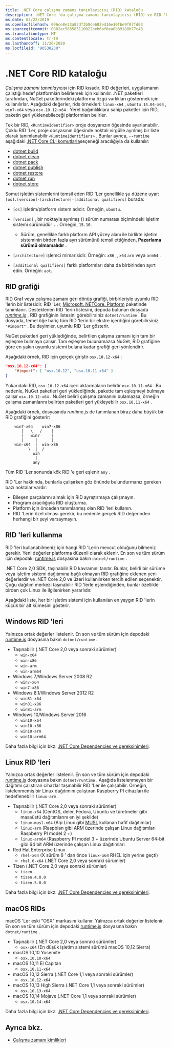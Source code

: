 ```yaml
---
title: .NET Core çalışma zamanı tanımlayıcısı (RID) kataloğu
description: .NET Core 'da çalışma zamanı tanımlayıcısı (RID) ve RID 'Lerin nasıl kullanıldığı hakkında bilgi edinin.
ms.date: 02/22/2019
ms.openlocfilehash: 096ce8e33a82df3b9de682ed16e10fbe9f07fd03
ms.sourcegitcommit: 0802ac583585110022beb6af8ea0b39188b77c43
ms.translationtype: MT
ms.contentlocale: tr-TR
ms.lasthandoff: 11/26/2020
ms.locfileid: "90538230"
---
```

# <a name="net-core-rid-catalog"></a>.NET Core RID kataloğu

*Çalışma zamanı tanımlayıcısı* için RID kısadır. RID değerleri, uygulamanın çalıştığı hedef platformları belirlemek için kullanılır.
.NET paketleri tarafından, NuGet paketlerindeki platforma özgü varlıkları göstermek için kullanılırlar. Aşağıdaki değerler, rids örnekleri: `linux-x64` , `ubuntu.14.04-x64` , `win7-x64` veya `osx.10.12-x64` .
Yerel bağımlılıklara sahip paketler için RID, paketin geri yüklenebileceği platformları belirler.

Tek bir RID, `<RuntimeIdentifier>` proje dosyanızın öğesinde ayarlanabilir. Çoklu RID 'Ler, proje dosyasının öğesinde noktalı virgülle ayrılmış bir liste olarak tanımlanabilir `<RuntimeIdentifiers>` . Bunlar ayrıca, `--runtime` aşağıdaki [.NET Core CLI komutlarla](./tools/index.md)seçeneği aracılığıyla da kullanılır:

- [dotnet build](./tools/dotnet-build.md)
- [dotnet clean](./tools/dotnet-clean.md)
- [dotnet pack](./tools/dotnet-pack.md)
- [dotnet publish](./tools/dotnet-publish.md)
- [dotnet restore](./tools/dotnet-restore.md)
- [dotnet run](./tools/dotnet-run.md)
- [dotnet store](./tools/dotnet-store.md)

Somut işletim sistemlerini temsil eden RID 'Ler genellikle şu düzene uyar: `[os].[version]-[architecture]-[additional qualifiers]` burada:

- `[os]` işletim/platform sistem adıdır. Örneğin, `ubuntu`.

- `[version]` , bir noktayla ayrılmış () sürüm numarası biçimindeki işletim sistemi sürümüdür `.` . Örneğin, `15.10`.

  - Sürüm, genellikle farklı platform API yüzey alanı ile birlikte işletim sisteminin birden fazla ayrı sürümünü temsil ettiğinden, **Pazarlama sürümü olmamalıdır** .

- `[architecture]` işlemci mimarisidir. Örneğin: `x86` ,, `x64` `arm` veya `arm64` .

- `[additional qualifiers]` farklı platformları daha da birbirinden ayırt edin. Örneğin: `aot`.

## <a name="rid-graph"></a>RID grafiği

RID Graf veya çalışma zamanı geri dönüş grafiği, birbirleriyle uyumlu RID 'lerin bir listesidir. RID 'Ler, [Microsoft. NETCore. Platform](https://www.nuget.org/packages/Microsoft.NETCore.Platforms/) paketinde tanımlanır. Desteklenen RID 'lerin listesini, depoda bulunan dosyada [*runtime.js*](https://github.com/dotnet/runtime/blob/master/src/libraries/pkg/Microsoft.NETCore.Platforms/runtime.json) , RID grafiğinin listesini görebilirsiniz `dotnet/runtime` . Bu dosyada, temel öğe hariç tüm RID 'lerin bir ekstre içerdiğini görebilirsiniz `"#import"` . Bu deyimler, uyumlu RID 'Ler gösterir.

NuGet paketleri geri yüklediğinde, belirtilen çalışma zamanı için tam bir eşleşme bulmaya çalışır.
Tam eşleşme bulunamazsa NuGet, RID grafiğine göre en yakın uyumlu sistemi bulana kadar grafiği geri yönlendirir.

Aşağıdaki örnek, RID için gerçek giriştir `osx.10.12-x64` :

```json
"osx.10.12-x64": {
    "#import": [ "osx.10.12", "osx.10.11-x64" ]
}
```

Yukarıdaki RID, `osx.10.12-x64` içeri aktarmaların belirtir `osx.10.11-x64` . Bu nedenle, NuGet paketleri geri yüklediğinde, pakette tam eşleşmeyi bulmaya çalışır  `osx.10.12-x64` . NuGet belirli çalışma zamanını bulamazsa, örneğin çalışma zamanlarını belirten paketleri geri yükleyebilir `osx.10.11-x64` .

Aşağıdaki örnek, dosyasında *runtime.js*  de tanımlanan biraz daha büyük bir RID grafiğini gösterir:

```
    win7-x64    win7-x86
       |   \   /    |
       |   win7     |
       |     |      |
    win-x64  |  win-x86
          \  |  /
            win
             |
            any
```

Tüm RID 'Ler sonunda kök RID 'e geri eşlenir `any` .

RID 'Ler hakkında, bunlarla çalışırken göz önünde bulundurmanız gereken bazı noktalar vardır:

- Bileşen parçalarını almak için RID ayrıştırmaya çalışmayın.
- Program aracılığıyla RID oluşturma.
- Platform için önceden tanımlanmış olan RID 'leri kullanın.
- RID 'Lerin özel olması gerekir, bu nedenle gerçek RID değerinden herhangi bir şeyi varsaymayın.

## <a name="using-rids"></a>RID 'leri kullanma

RID 'leri kullanabilmeniz için hangi RID 'Lerin mevcut olduğunu bilmeniz gerekir. Yeni değerler platforma düzenli olarak eklenir.
En son ve tüm sürüm için depodaki [runtime.js](https://github.com/dotnet/runtime/blob/master/src/libraries/pkg/Microsoft.NETCore.Platforms/runtime.json) dosyasına bakın `dotnet/runtime` .

.NET Core 2,0 SDK, taşınabilir RID kavramını tanıtır. Bunlar, belirli bir sürüme veya işletim sistemi dağıtımına bağlı olmayan RID grafiğine eklenen yeni değerlerdir ve .NET Core 2,0 ve üzeri kullanılırken tercih edilen seçenektir. Çoğu dağıtım merkezi taşınabilir RID 'lerle eşlendiğinden, bunlar özellikle birden çok Linux ile ilgilenirken yararlıdır.

Aşağıdaki liste, her bir işletim sistemi için kullanılan en yaygın RID 'lerin küçük bir alt kümesini gösterir.

## <a name="windows-rids"></a>Windows RID 'leri

Yalnızca ortak değerler listelenir. En son ve tüm sürüm için depodaki [runtime.js](https://github.com/dotnet/runtime/blob/master/src/libraries/pkg/Microsoft.NETCore.Platforms/runtime.json) dosyasına bakın `dotnet/runtime` .

- Taşınabilir (.NET Core 2,0 veya sonraki sürümler)
  - `win-x64`
  - `win-x86`
  - `win-arm`
  - `win-arm64`
- Windows 7/Windows Server 2008 R2
  - `win7-x64`
  - `win7-x86`
- Windows 8.1/Windows Server 2012 R2
  - `win81-x64`
  - `win81-x86`
  - `win81-arm`
- Windows 10/Windows Server 2016
  - `win10-x64`
  - `win10-x86`
  - `win10-arm`
  - `win10-arm64`

Daha fazla bilgi için bkz. [.NET Core Dependencies ve gereksinimleri](./install/windows.md#dependencies).

## <a name="linux-rids"></a>Linux RID 'leri

Yalnızca ortak değerler listelenir. En son ve tüm sürüm için depodaki [runtime.js](https://github.com/dotnet/runtime/blob/master/src/libraries/pkg/Microsoft.NETCore.Platforms/runtime.json) dosyasına bakın `dotnet/runtime` . Aşağıda listelenmeyen bir dağıtımı çalıştıran cihazlar taşınabilir RID 'Ler ile çalışabilir. Örneğin, listelenmemiş bir Linux dağıtımını çalıştıran Raspberry PI cihazları ile hedeflenebilir `linux-arm` .

- Taşınabilir (.NET Core 2,0 veya sonraki sürümler)
  - `linux-x64` (CentOS, deler, Fedora, Ubuntu ve türetmeler gibi masaüstü dağıtımlarını en iyi şekilde)
  - `linux-musl-x64` (Alp Linux gibi [MUSL](https://wiki.musl-libc.org/projects-using-musl.html) kullanan hafif dağıtımlar)
  - `linux-arm` (Raspbian gibi ARM üzerinde çalışan Linux dağıtımları Raspberry PI model 2 +)
  - `linux-arm64` (Raspberry PI model 3 + üzerinde Ubuntu Server 64-bit gibi 64 bit ARM üzerinde çalışan Linux dağıtımları
- Red Hat Enterprise Linux
  - `rhel-x64` (X sürüm 6 ' dan önce `linux-x64` RHEL için yerine geçti)
  - `rhel.6-x64` (.NET Core 2,0 veya sonraki sürümler)
- Tizen (.NET Core 2,0 veya sonraki sürümler)
  - `tizen`
  - `tizen.4.0.0`
  - `tizen.5.0.0`

Daha fazla bilgi için bkz. [.NET Core Dependencies ve gereksinimleri](./install/linux.md).

## <a name="macos-rids"></a>macOS RIDs

macOS 'Ler eski "OSX" markasını kullanır. Yalnızca ortak değerler listelenir. En son ve tüm sürüm için depodaki [runtime.js](https://github.com/dotnet/runtime/blob/master/src/libraries/pkg/Microsoft.NETCore.Platforms/runtime.json) dosyasına bakın `dotnet/runtime` .

- Taşınabilir (.NET Core 2,0 veya sonraki sürümler)
  - `osx-x64` (En düşük işletim sistemi sürümü macOS 10,12 Sierra)
- macOS 10,10 Yosemite
  - `osx.10.10-x64`
- macOS 10,11 El Capitan
  - `osx.10.11-x64`
- macOS 10,12 Sierra (.NET Core 1,1 veya sonraki sürümler)
  - `osx.10.12-x64`
- macOS 10,13 High Sierra (.NET Core 1,1 veya sonraki sürümler)
  - `osx.10.13-x64`
- macOS 10,14 Mojave (.NET Core 1,1 veya sonraki sürümler)
  - `osx.10.14-x64`

Daha fazla bilgi için bkz. [.NET Core Dependencies ve gereksinimleri](./install/macos.md#dependencies).

## <a name="see-also"></a>Ayrıca bkz.

- [Çalışma zamanı kimlikleri](https://github.com/dotnet/runtime/blob/master/src/libraries/pkg/Microsoft.NETCore.Platforms/readme.md)
